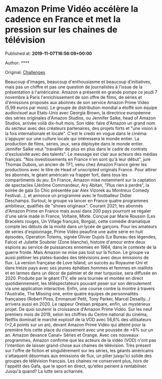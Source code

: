 
# Amazon Prime Vidéo accélère la cadence en France et met la pression sur les chaines de télévision

Published at: **2019-11-07T16:56:09+00:00**

Author: ****

Original: [Challenges](https://www.challenges.fr/media/amazon-prime-video-accelere-la-cadence-en-france_683693)

Beaucoup d'images, beaucoup d'enthousiasme et beaucoup d'initiatives, mais pas un chiffre et pas une question de journalistes à l'issue de la présentation à l'américaine. Amazon a présenté en grande pompe ce jeudi 7 novembre à Paris l'enrichissement de son offre de films, de séries et d'émissions proposés aux abonnés de son service Amazon Prime Video (5,99 euros par mois). Le groupe de distribution mondial a étoffé son équipe audiovisuel aux Etats-Unis avec Georgia Brown, la directrice européenne des séries originales d'Amazon Studios, ou Jennifer Salke, head of Amazon Studios, arrivée voilà dix-huit mois. Son idée: faire d'Amazon un grand nom du secteur avec des créateurs partenaires, des projets forts et "une vision à la fois internationale et locale". C'est le credo en vogue dans le cinéma: s'appuyer sur une culture locale qui intéressera le monde entier. La production de films, séries, jeux, sera déployée dans le monde entier.
Jennifer Salke veut "travailler de plus en plus dans le cadre de contrats d'exclusivité avec des talents". Le message est clair aux acteurs des médias français. "Nos investissements en France n'en sont qu'à leur début", jure Thomas Dubois, un ancien de TF1, venu chez Amazon France gérer les productions avec le titre de Head of unscripted originals France. Pour attirer les abonnés, le géant américain va frapper fort, dans tous les compartiments du jeu.
En France, Amazon mise notamment sur la captation de spectacles (Jérôme Commandeur, Ary Abitan, "Plus rien à perdre", la soirée de gala So Chic présentée par Alex Vizorek au Montreux Comedy Festival...), et annonce un programme avec le footballeur Didier Deschamps.
Surtout, le groupe va lancer en France quatre programmes ambitieux, qualifiés de "shows originaux". Courant 2021, les abonnés d'Amazon Prime en France mais aussi dans 200 pays pourront se régaler d'une série made in France, Voltaire, Mixte. Conçue par Marie Roussin (Les Bracelets rouges, Un Village français, Borgia), cette comédie dramatique compte les débuts de la mixité dans un lycée de garçons. Pour les amateurs de séries d'espionnage, Prime Vidéo peaufine une autre série en huit épisodes, Operation Totems, signée Olivier Dujols (Le Bureau des légendes, Falco) et Juliette Soubrier (Zone blanche), histoire d'amour entre deux espions au service de puissances ennemies en 1964, dans le contexte de la guerre froide.
Mais Amazon ne mise pas tout sur la fiction. Le groupe va aussi piétiner les plates-bandes des télévisions avec deux émissions de flux. La version française de Love Island, un succès au Royaume-Uni et dans treize pays avec ses jeunes éphèbes hommes et femmes en maillots et en larmes dans un décor de palmier et de mer turquoise, sera diffusée en 2020. Produite par le géant ITV, elle sera tournée et montée en direct quotidiennement, les téléspectateurs pouvant peser sur son déroulement via une application interactive. Enfin, une course contre la montre à travers l'Australie, The Missing one, entre quatre équipes de personnalités françaises (Robert Pires, Emmanuel Petit, Tony Parker, Marcel Desailly…) arrivera aussi en 2020. Le rappeur Orelsan prépare, enfin, un mystérieux projet.
De quoi soutenir la croissance d'Amazon Prime Vidéo. Sur les neuf premiers mois de 2019, selon les chiffres du Centre national du cinéma, Netflix dominait le marché explosif de la VOD avec 56,6% des utilisateurs (+2,4 points sur un an), devant Amazon Prime Vidéo qui atteint pour la première fois cette place du classement avec une poussée de +6% sur un an. Amazon devance Canal+ Séries et Orange.
Avec ces nouveaux programmes, Amazon confirme que les acteurs de la vidéo (VOD) n'ont pas l'intention de laisser grand-chose aux chaines de télévision. Très présent sur l'offre de fiction et singulièrement sur les séries, les géants américains s'attaquent désormais aux émissions de flux, un pilier jusqu'ici solide des groupes de télévision français. Les chaines ne conservent plus, hors de l'appétit des Gafa, que le sport en direct, qu'elles peinent à rentabiliser. Jusqu'à quand? La lutte sera acharnée.
